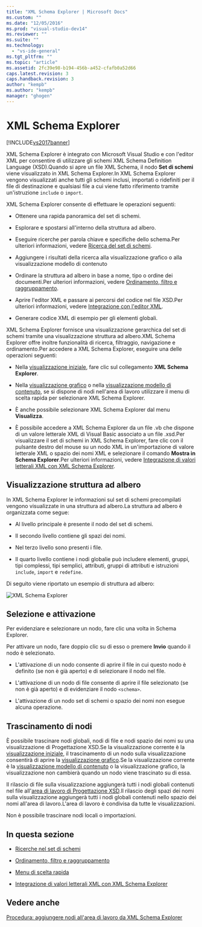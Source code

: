 ```yaml
---
title: "XML Schema Explorer | Microsoft Docs"
ms.custom: ""
ms.date: "12/05/2016"
ms.prod: "visual-studio-dev14"
ms.reviewer: ""
ms.suite: ""
ms.technology: 
  - "vs-ide-general"
ms.tgt_pltfrm: ""
ms.topic: "article"
ms.assetid: 2fc39e98-b194-456b-a452-cfafb0a52d66
caps.latest.revision: 3
caps.handback.revision: 3
author: "kempb"
ms.author: "kempb"
manager: "ghogen"
---
```

# XML Schema Explorer
[!INCLUDE[vs2017banner](../code-quality/includes/vs2017banner.md)]

XML Schema Explorer è integrato con Microsoft Visual Studio e con l'editor XML per consentire di utilizzare gli schemi XML Schema Definition Language \(XSD\).Quando si apre un file XML Schema, il nodo **Set di schemi** viene visualizzato in XML Schema Explorer.In XML Schema Explorer vengono visualizzati anche tutti gli schemi inclusi, importati o ridefiniti per il file di destinazione e qualsiasi file a cui viene fatto riferimento tramite un'istruzione `include` o `import`.  
  
 XML Schema Explorer consente di effettuare le operazioni seguenti:  
  
-   Ottenere una rapida panoramica del set di schemi.  
  
-   Esplorare e spostarsi all'interno della struttura ad albero.  
  
-   Eseguire ricerche per parola chiave e specifiche dello schema.Per ulteriori informazioni, vedere [Ricerca del set di schemi](../xml-tools/searching-the-schema-set.md).  
  
-   Aggiungere i risultati della ricerca alla visualizzazione grafico o alla visualizzazione modello di contenuto  
  
-   Ordinare la struttura ad albero in base a nome, tipo o ordine dei documenti.Per ulteriori informazioni, vedere [Ordinamento, filtro e raggruppamento](../xml-tools/sorting-filtering-and-grouping-xml-schema-explorer.md).  
  
-   Aprire l'editor XML e passare ai percorsi del codice nel file XSD.Per ulteriori informazioni, vedere [Integrazione con l'editor XML](../xml-tools/integration-with-xml-editor.md).  
  
-   Generare codice XML di esempio per gli elementi globali.  
  
 XML Schema Explorer fornisce una visualizzazione gerarchica del set di schemi tramite una visualizzazione struttura ad albero.XML Schema Explorer offre inoltre funzionalità di ricerca, filtraggio, navigazione e ordinamento.Per accedere a XML Schema Explorer, eseguire una delle operazioni seguenti:  
  
-   Nella [visualizzazione iniziale](../xml-tools/start-view.md), fare clic sul collegamento **XML Schema Explorer**.  
  
-   Nella [visualizzazione grafico](../xml-tools/graph-view.md) o nella [visualizzazione modello di contenuto](../xml-tools/content-model-view.md), se si dispone di nodi nell'area di lavoro utilizzare il menu di scelta rapida per selezionare XML Schema Explorer.  
  
-   È anche possibile selezionare XML Schema Explorer dal menu **Visualizza**.  
  
-   È possibile accedere a XML Schema Explorer da un file .vb che dispone di un valore letterale XML di Visual Basic associato a un file .xsd.Per visualizzare il set di schemi in XML Schema Explorer, fare clic con il pulsante destro del mouse su un nodo XML in un'importazione di valore letterale XML o spazio dei nomi XML e selezionare il comando **Mostra in Schema Explorer**.Per ulteriori informazioni, vedere [Integrazione di valori letterali XML con XML Schema Explorer](../xml-tools/integration-of-xml-literals-with-xml-schema-explorer.md).  
  
## Visualizzazione struttura ad albero  
 In XML Schema Explorer le informazioni sul set di schemi precompilati vengono visualizzate in una struttura ad albero.La struttura ad albero è organizzata come segue:  
  
-   Al livello principale è presente il nodo del set di schemi.  
  
-   Il secondo livello contiene gli spazi dei nomi.  
  
-   Nel terzo livello sono presenti i file.  
  
-   Il quarto livello contiene i nodi globalie può includere elementi, gruppi, tipi complessi, tipi semplici, attributi, gruppi di attributi e istruzioni `include`, `import` e `redefine`.  
  
 Di seguito viene riportato un esempio di struttura ad albero:  
  
 ![XML Schema Explorer](../xml-tools/media/xmlschemaexplorer.gif "XMLSchemaExplorer")  
  
## Selezione e attivazione  
 Per evidenziare e selezionare un nodo, fare clic una volta in Schema Explorer.  
  
 Per attivare un nodo, fare doppio clic su di esso o premere **Invio** quando il nodo è selezionato.  
  
-   L'attivazione di un nodo consente di aprire il file in cui questo nodo è definito \(se non è già aperto\) e di selezionare il nodo nel file.  
  
-   L'attivazione di un nodo di file consente di aprire il file selezionato \(se non è già aperto\) e di evidenziare il nodo `<schema>`.  
  
-   L'attivazione di un nodo set di schemi o spazio dei nomi non esegue alcuna operazione.  
  
## Trascinamento di nodi  
 È possibile trascinare nodi globali, nodi di file e nodi spazio dei nomi su una visualizzazione di Progettazione XSD.Se la visualizzazione corrente è la [visualizzazione iniziale](../xml-tools/start-view.md), il trascinamento di un nodo sulla visualizzazione consentirà di aprire la [visualizzazione grafico](../xml-tools/graph-view.md).Se la visualizzazione corrente è la [visualizzazione modello di contenuto](../xml-tools/content-model-view.md) o la visualizzazione grafico, la visualizzazione non cambierà quando un nodo viene trascinato su di essa.  
  
 Il rilascio di file sulla visualizzazione aggiungerà tutti i nodi globali contenuti nel file all'[area di lavoro di Progettazione XSD](../xml-tools/xml-schema-designer-workspace.md).Il rilascio degli spazi dei nomi sulla visualizzazione aggiungerà tutti i nodi globali contenuti nello spazio dei nomi all'area di lavoro.L'area di lavoro è condivisa da tutte le visualizzazioni.  
  
 Non è possibile trascinare nodi locali o importazioni.  
  
## In questa sezione  
  
-   [Ricerche nel set di schemi](../xml-tools/searching-the-schema-set.md)  
  
-   [Ordinamento, filtro e raggruppamento](../xml-tools/sorting-filtering-and-grouping-xml-schema-explorer.md)  
  
-   [Menu di scelta rapida](../xml-tools/context-menus-xml-schema-explorer.md)  
  
-   [Integrazione di valori letterali XML con XML Schema Explorer](../xml-tools/integration-of-xml-literals-with-xml-schema-explorer.md)  
  
## Vedere anche  
 [Procedura: aggiungere nodi all'area di lavoro da XML Schema Explorer](../xml-tools/how-to-add-nodes-to-the-workspace-from-the-xml-schema-explorer.md)